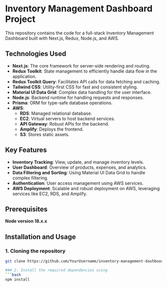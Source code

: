 # Inventory Management Dashboard Project

This repository contains the code for a full-stack Inventory Management Dashboard built with Next.js, Redux, Node.js, and AWS.

## Technologies Used
- **Next.js**: The core framework for server-side rendering and routing.
- **Redux Toolkit**: State management to efficiently handle data flow in the application.
- **Redux Toolkit Query**: Facilitates API calls for data fetching and caching.
- **Tailwind CSS**: Utility-first CSS for fast and consistent styling.
- **Material UI Data Grid**: Complex data handling for the user interface.
- **Node.js**: Backend runtime for handling requests and responses.
- **Prisma**: ORM for type-safe database operations.
- **AWS**:
  - **RDS**: Managed relational database.
  - **EC2**: Virtual servers to host backend services.
  - **API Gateway**: Robust APIs for the backend.
  - **Amplify**: Deploys the frontend.
  - **S3**: Stores static assets.

## Key Features
- **Inventory Tracking**: View, update, and manage inventory levels.
- **User Dashboard**: Overview of products, expenses, and analytics.
- **Data Filtering and Sorting**: Using Material UI Data Grid to handle complex filtering.
- **Authentication**: User access management using AWS services.
- **AWS Deployment**: Scalable and robust deployment on AWS, leveraging services like EC2, RDS, and Amplify.

## Prerequisites
**Node version 18.x.x**

## Installation and Usage
### 1. Cloning the repository
```bash
git clone https://github.com/YourUsername/inventory-management-dashboard.git

### 2. Install the required dependencies using
```bash
npm install
